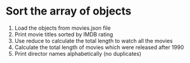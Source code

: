 

# Sort the array of objects

1. Load the objects from movies.json file
2. Print movie titles sorted by IMDB rating
3. Use reduce to calculate the total length to watch all the movies
4. Calculate the total length of movies which were released after 1990
5. Print director names alphabetically (no duplicates)
